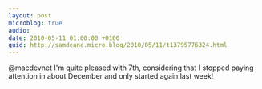 ```yaml
---
layout: post
microblog: true
audio: 
date: 2010-05-11 01:00:00 +0100
guid: http://samdeane.micro.blog/2010/05/11/t13795776324.html
---
```

@macdevnet I'm quite pleased with 7th, considering that I stopped paying attention in about December and only started again last week!
